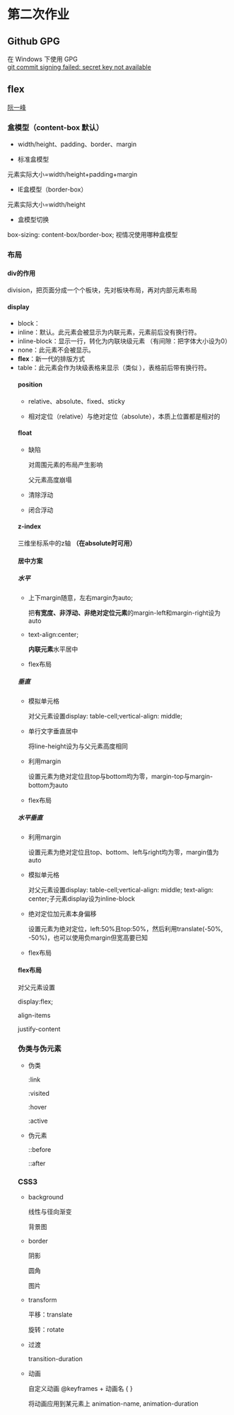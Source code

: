 # 第二次作业

## Github GPG
在 Windows 下使用 GPG \
[git commit signing failed: secret key not available](https://stackoverflow.com/questions/36810467/git-commit-signing-failed-secret-key-not-available/36811656)


## flex
[阮一峰](http://www.ruanyifeng.com/blog/2015/07/flex-grammar.html)


### 盒模型（content-box 默认）

- width/height、padding、border、margin

- 标准盒模型

元素实际大小=width/height+padding+margin

- IE盒模型（border-box）

元素实际大小=width/height

- 盒模型切换

box-sizing: content-box/border-box;   视情况使用哪种盒模型

### 布局

#### div的作用

division，把页面分成一个个板块，先对板块布局，再对内部元素布局

#### display

* block：
* inline：默认。此元素会被显示为内联元素，元素前后没有换行符。
* inline-block：显示一行，转化为内联块级元素 （有间隙：把字体大小设为0）
* none：此元素不会被显示。
* **flex**：新一代的排版方式
* table：此元素会作为块级表格来显示（类似 <table>），表格前后带有换行符。


#### position

- relative、absolute、fixed、sticky

- 相对定位（relative）与绝对定位（absolute），本质上位置都是相对的

#### float

- 缺陷

  对周围元素的布局产生影响

  父元素高度崩塌

- 清除浮动
- 闭合浮动

#### z-index

三维坐标系中的z轴 **（在absolute时可用）**

#### 居中方案

##### 水平

- 上下margin随意，左右margin为auto;

  把**有宽度、非浮动、非绝对定位元素**的margin-left和margin-right设为auto

- text-align:center;

  **内联元素**水平居中

- flex布局

##### 垂直

- 模拟单元格

  对父元素设置display: table-cell;vertical-align: middle;

- 单行文字垂直居中

  将line-height设为与父元素高度相同

- 利用margin

  设置元素为绝对定位且top与bottom均为零，margin-top与margin-bottom为auto

- flex布局

##### 水平垂直

- 利用margin

  设置元素为绝对定位且top、bottom、left与right均为零，margin值为auto

- 模拟单元格

  对父元素设置display: table-cell;vertical-align: middle; text-align: center;子元素display设为inline-block

- 绝对定位加元素本身偏移

  设置元素为绝对定位，left:50%且top:50%，然后利用translate(-50%, -50%)，也可以使用负margin但宽高要已知

- flex布局

#### flex布局

对父元素设置

display:flex;

align-items

justify-content

### 伪类与伪元素

- 伪类

  :link 

  :visited 

  :hover 

  :active 

- 伪元素

  ::before

  ::after

### CSS3

- background

  线性与径向渐变

  背景图

- border

  阴影

  圆角

  图片

- transform

  平移：translate

  旋转：rotate

- 过渡

  transition-duration

- 动画

  自定义动画 @keyframes + 动画名 { }

  将动画应用到某元素上 animation-name, animation-duration